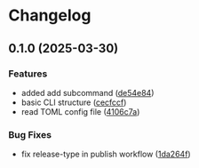 # Changelog

## 0.1.0 (2025-03-30)


### Features

* added add subcommand ([de54e84](https://github.com/samdouble/cli-toolbelt/commit/de54e8406d208ed53ec9de5c905f65e22433bb1f))
* basic CLI structure ([cecfccf](https://github.com/samdouble/cli-toolbelt/commit/cecfccf627960ef4485f096ba2acedbb132566f2))
* read TOML config file ([4106c7a](https://github.com/samdouble/cli-toolbelt/commit/4106c7aa44fc849255f77f38b95570f3a3890e55))


### Bug Fixes

* fix release-type in publish workflow ([1da264f](https://github.com/samdouble/cli-toolbelt/commit/1da264fa025cd517e62e01d0d6e7eb038d101bdc))
